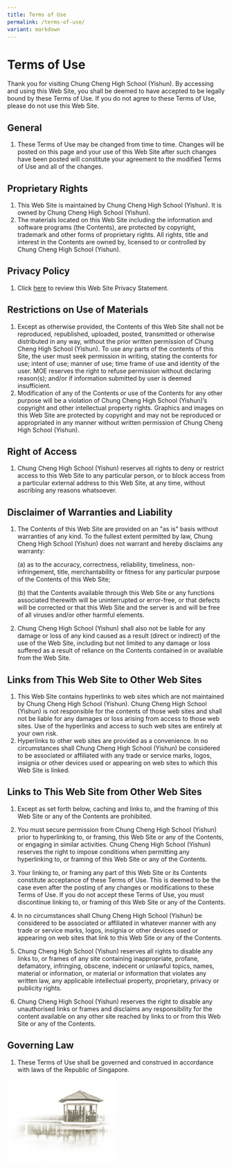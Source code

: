 ```yaml
---
title: Terms of Use
permalink: /terms-of-use/
variant: markdown
---
```

Terms of Use
============

Thank you for visiting Chung Cheng High School (Yishun). By accessing and using this Web Site, you shall be deemed to have accepted to be legally bound by these Terms of Use. If you do not agree to these Terms of Use, please do not use this Web Site.

## General


1.  These Terms of Use may be changed from time to time. Changes will be posted on this page and your use of this Web Site after such changes have been posted will constitute your agreement to the modified Terms of Use and all of the changes.

## Proprietary Rights


1.  This Web Site is maintained by Chung Cheng High School (Yishun). It is owned by Chung Cheng High School (Yishun).
2.  The materials located on this Web Site including the information and software programs (the Contents), are protected by copyright, trademark and other forms of proprietary rights. All rights, title and interest in the Contents are owned by, licensed to or controlled by Chung Cheng High School (Yishun).

## Privacy Policy
1. Click [here](https://www.chungchenghighyishun.moe.edu.sg/privacy/) to review this Web Site Privacy Statement.

## Restrictions on Use of Materials

1.  Except as otherwise provided, the Contents of this Web Site shall not be reproduced, republished, uploaded, posted, transmitted or otherwise distributed in any way, without the prior written permission of Chung Cheng High School (Yishun). To use any parts of the contents of this Site, the user must seek permission in writing, stating the contents for use; intent of use; manner of use; time frame of use and identity of the user. MOE reserves the right to refuse permission without declaring reason(s); and/or if information submitted by user is deemed insufficient.
2.  Modification of any of the Contents or use of the Contents for any other purpose will be a violation of Chung Cheng High School (Yishun)’s copyright and other intellectual property rights. Graphics and images on this Web Site are protected by copyright and may not be reproduced or appropriated in any manner without written permission of Chung Cheng High School (Yishun).

## Right of Access

1.  Chung Cheng High School (Yishun) reserves all rights to deny or restrict access to this Web Site to any particular person, or to block access from a particular external address to this Web Site, at any time, without ascribing any reasons whatsoever.

## Disclaimer of Warranties and Liability

1.  The Contents of this Web Site are provided on an "as is" basis without warranties of any kind. To the fullest extent permitted by law, Chung Cheng High School (Yishun) does not warrant and hereby disclaims any warranty:

	(a)  as to the accuracy, correctness, reliability, timeliness, non-infringement, title, merchantability or fitness for any particular purpose of the Contents of this Web Site;<br>

	(b)  that the Contents available through this Web Site or any functions associated therewith will be uninterrupted or error-free, or that defects will be corrected or that this Web Site and the server is and will be free of all viruses and/or other harmful elements.<br>
	

2.  Chung Cheng High School (Yishun) shall also not be liable for any damage or loss of any kind caused as a result (direct or indirect) of the use of the Web Site, including but not limited to any damage or loss suffered as a result of reliance on the Contents contained in or available from the Web Site.

## Links from This Web Site to Other Web Sites

1.  This Web Site contains hyperlinks to web sites which are not maintained by Chung Cheng High School (Yishun). Chung Cheng High School (Yishun) is not responsible for the contents of those web sites and shall not be liable for any damages or loss arising from access to those web sites. Use of the hyperlinks and access to such web sites are entirely at your own risk.
2.  Hyperlinks to other web sites are provided as a convenience. In no circumstances shall Chung Cheng High School (Yishun) be considered to be associated or affiliated with any trade or service marks, logos, insignia or other devices used or appearing on web sites to which this Web Site is linked.

## Links to This Web Site from Other Web Sites
       

1.  Except as set forth below, caching and links to, and the framing of this Web Site or any of the Contents are prohibited.

2.  You must secure permission from Chung Cheng High School (Yishun) prior to hyperlinking to, or framing, this Web Site or any of the Contents, or engaging in similar activities.  Chung Cheng High School (Yishun) reserves the right to impose conditions when permitting any hyperlinking to, or framing of this Web Site or any of the Contents.

3.  Your linking to, or framing any part of this Web Site or its Contents constitute acceptance of these Terms of Use. This is deemed to be the case even after the posting of any changes or modifications to these Terms of Use. If you do not accept these Terms of Use, you must discontinue linking to, or framing of this Web Site or any of the Contents.

4.  In no circumstances shall Chung Cheng High School (Yishun) be considered to be associated or affiliated in whatever manner with any trade or service marks, logos, insignia or other devices used or appearing on web sites that link to this Web Site or any of the Contents.

5.  Chung Cheng High School (Yishun) reserves all rights to disable any links to, or frames of any site containing inappropriate, profane, defamatory, infringing, obscene, indecent or unlawful topics, names, material or information, or material or information that violates any written law, any applicable intellectual property, proprietary, privacy or publicity rights.

6.  Chung Cheng High School (Yishun) reserves the right to disable any unauthorised links or frames and disclaims any responsibility for the content available on any other site reached by links to or from this Web Site or any of the Contents.

## Governing Law

1.  These Terms of Use shall be governed and construed in accordance with laws of the Republic of Singapore.

<img src="/images/pavilion.png" style="width:50%">